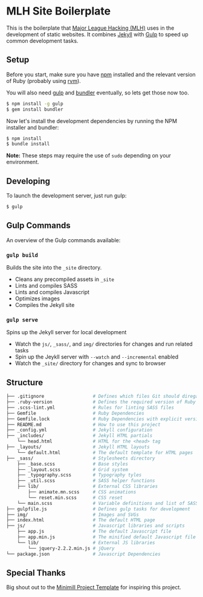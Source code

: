 MLH Site Boilerplate
========================================

This is the boilerplate that [Major League Hacking (MLH)][mlh] uses in the
development of static websites.  It combines [Jekyll][jekyll] with
[Gulp][gulp] to speed up common development tasks.

## Setup

Before you start, make sure you have [npm][npm-install] installed and the
relevant version of Ruby (probably using [rvm][rvm]).

You will also need [gulp][gulp] and [bundler][bundler] eventually, so lets get
those now too.

```bash
$ npm install -g gulp
$ gem install bundler
```

Now let's install the development dependencies by running the NPM installer and
bundler:

```bash
$ npm install
$ bundle install
```

**Note:** These steps may require the use of `sudo` depending on your
environment.

## Developing

To launch the development server, just run gulp:

```bash
$ gulp
```

## Gulp Commands

An overview of the Gulp commands available:

### `gulp build`

Builds the site into the `_site` directory.

 - Cleans any precompiled assets in `_site`
 - Lints and compiles SASS
 - Lints and compiles Javascript
 - Optimizes images
 - Compiles the Jekyll site

### `gulp serve`

Spins up the Jekyll server for local development

 - Watch the `js/`, `_sass/`, and `img/` directories for changes and run
   related tasks
 - Spin up the Jeykll server with `--watch` and `--incremental` enabled
 - Watch the `_site/` directory for changes and sync to browser

## Structure

```bash
├── .gitignore                  # Defines which files Git should diregard
├── .ruby-version               # Defines the required version of Ruby
├── .scss-lint.yml              # Rules for linting SASS files
├── Gemfile                     # Ruby Dependencies
├── Gemfile.lock                # Ruby Dependencies with explicit versions
├── README.md                   # How to use this project
├── _config.yml                 # Jekyll configuration
├── _includes/                  # Jekyll HTML partials
    └── head.html               # HTML for the <head> tag
├── _layouts/                   # Jekyll HTML layouts
    └── default.html            # The default template for HTML pages
├── _sass/                      # Stylesheets directory
    ├── _base.scss              # Base styles
    ├── _layout.scss            # Grid system
    ├── _typography.scss        # Typography tyles
    ├── _util.scss              # SASS helper functions
    ├── lib/                    # External CSS libraries
        ├── animate.mn.scss     # CSS animations
        └── reset.min.scss      # CSS reset
    └── main.scss               # Variable definitions and list of SASS partials to compile
├── gulpfile.js                 # Defines gulp tasks for development
├── img/                        # Images and SVGs
├── index.html                  # The default HTML page
├── js/                         # Javascript libraries and scripts
    ├── app.js                  # The default Javascript file
    ├── app.min.js              # The minified default Javascript file
    └── lib/                    # External JS libraries
        └── jquery-2.2.2.min.js # jQuery
└── package.json                # Javascript Dependencies
```

## Special Thanks

Big shout out to the [Minimill Project Template](git@github.com:MLH/mlh-site-boilerplate.git)
for inspiring this project.

[mlh]: http://mlh.io
[jekyll]: https://jekyllrb.com
[gulp]: http://gulpjs.com/
[npm-install]: https://nodejs.org/en/download/
[rvm]: https://rvm.io/
[bundler]: http://bundler.io/
